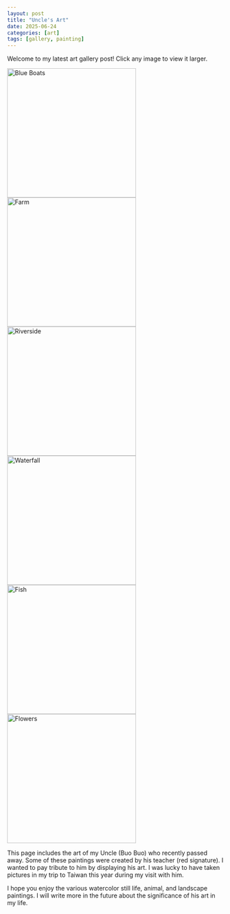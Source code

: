```yaml
---
layout: post
title: "Uncle's Art"
date: 2025-06-24
categories: [art]
tags: [gallery, painting]
---
```


Welcome to my latest art gallery post! Click any image to view it larger.

<div class="art-gallery">
  <a href="{{ site.baseurl }}/assets/img/art/Uncle_blue_boats.jpeg" target="_blank">
    <img src="{{ site.baseurl }}/assets/img/art/Uncle_blue_boats.jpeg" alt="Blue Boats" width="300">
  </a>
<a href="{{ site.baseurl }}/assets/img/art/Uncle_watercolor_farm.jpg" target="_blank">
    <img src="{{ site.baseurl }}/assets/img/art/Uncle_watercolor_farm.jpg" alt="Farm" width="300">
  </a>
<a href="{{ site.baseurl }}/assets/img/art/Uncle_Riverside.jpeg" target="_blank">
    <img src="{{ site.baseurl }}/assets/img/art/Uncle_Riverside.jpeg" alt="Riverside" width="300">
  </a>  
<a href="{{ site.baseurl }}/assets/img/art/Uncle_waterfall.jpeg" target="_blank">
    <img src="{{ site.baseurl }}/assets/img/art/Uncle_waterfall.jpeg" alt="Waterfall" width="300">
  </a>
<a href="{{ site.baseurl }}/assets/img/art/Uncle's_teacher_Fish.jpeg" target="_blank">
    <img src="{{ site.baseurl }}/assets/img/art/Uncle's_teacher_Fish.jpeg" alt="Fish" width="300">
  </a>
<a href="{{ site.baseurl }}/assets/img/art/Uncle's_teacher_flowers.jpeg" target="_blank">
    <img src="{{ site.baseurl }}/assets/img/art/Uncle's_teacher_flowers.jpeg" alt="Flowers" width="300">
  </a>
</div>



This page includes the art of my Uncle (Buo Buo) who recently passed away. Some of these paintings were created by his teacher (red signature). I wanted to pay tribute to him by displaying his art. I was lucky to have taken pictures in my trip to Taiwan this year during my visit with him.

I hope you enjoy the various watercolor still life, animal, and landscape paintings.  I will write more in the future about the significance of his art in my life.

